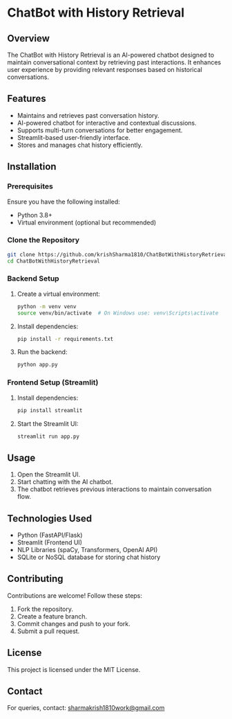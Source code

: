 # ChatBot with History Retrieval

## Overview
The ChatBot with History Retrieval is an AI-powered chatbot designed to maintain conversational context by retrieving past interactions. It enhances user experience by providing relevant responses based on historical conversations.

## Features
- Maintains and retrieves past conversation history.
- AI-powered chatbot for interactive and contextual discussions.
- Supports multi-turn conversations for better engagement.
- Streamlit-based user-friendly interface.
- Stores and manages chat history efficiently.

## Installation
### Prerequisites
Ensure you have the following installed:
- Python 3.8+
- Virtual environment (optional but recommended)

### Clone the Repository
```sh
git clone https://github.com/krishSharma1810/ChatBotWithHistoryRetrieval.git
cd ChatBotWithHistoryRetrieval
```

### Backend Setup
1. Create a virtual environment:
   ```sh
   python -m venv venv
   source venv/bin/activate  # On Windows use: venv\Scripts\activate
   ```
2. Install dependencies:
   ```sh
   pip install -r requirements.txt
   ```
3. Run the backend:
   ```sh
   python app.py
   ```

### Frontend Setup (Streamlit)
1. Install dependencies:
   ```sh
   pip install streamlit
   ```
2. Start the Streamlit UI:
   ```sh
   streamlit run app.py
   ```

## Usage
1. Open the Streamlit UI.
2. Start chatting with the AI chatbot.
3. The chatbot retrieves previous interactions to maintain conversation flow.

## Technologies Used
- Python (FastAPI/Flask)
- Streamlit (Frontend UI)
- NLP Libraries (spaCy, Transformers, OpenAI API)
- SQLite or NoSQL database for storing chat history

## Contributing
Contributions are welcome! Follow these steps:
1. Fork the repository.
2. Create a feature branch.
3. Commit changes and push to your fork.
4. Submit a pull request.

## License
This project is licensed under the MIT License.

## Contact
For queries, contact: [sharmakrish1810work@gmail.com](mailto:sharmakrish1810work@gmail.com)
